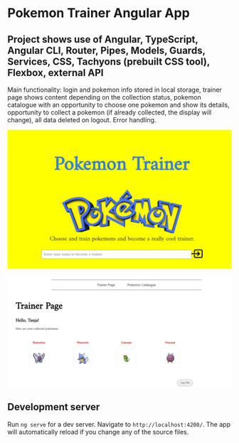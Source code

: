 # Pokemon Trainer Angular App

## Project shows use of Angular, TypeScript, Angular CLI, Router, Pipes, Models, Guards, Services, CSS, Tachyons (prebuilt CSS tool), Flexbox, external API

Main functionality: login and pokemon info stored in local storage, trainer page shows content depending on the collection status, pokemon catalogue with an opportunity to choose one pokemon and show its details, opportunity to collect a pokemon (if already collected, the display will change), all data deleted on logout. Error handling.

![screenshot1](src/assets/images/screenshot1.jpg)

![screenshot2](src/assets/images/screenshot2.jpg)

## Development server

Run `ng serve` for a dev server. Navigate to `http://localhost:4200/`. The app will automatically reload if you change any of the source files.